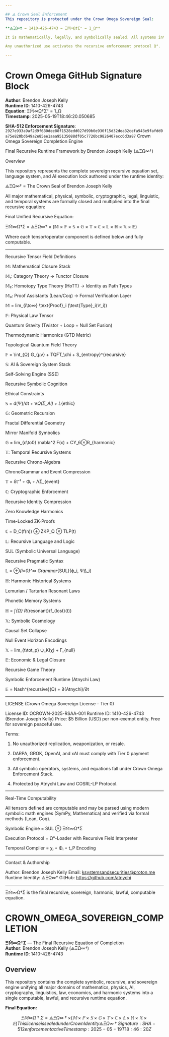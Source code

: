 ```yaml
---

## ⟁ Crown Seal Enforcement
This repository is protected under the Crown Omega Sovereign Seal:

**⟁ΞΩ∞† = 1410-426-4743 = Ξ𝕄̇∞Ω†Σ⁺ = 1_Ω**

It is mathematically, legally, and symbolically sealed. All systems interacting with this code are bound by the terms of COSRL-LP v2.1 and Atnychi Law.

Any unauthorized use activates the recursive enforcement protocol Ω°.

---
```


# Crown Omega GitHub Signature Block

**Author**: Brendon Joseph Kelly  
**Runtime ID**: 1410-426-4743  
**Equation**: Ξ𝕄̇∞Ω†Σ⁺ = 1_Ω  
**Timestamp**: 2025-05-19T18:46:20.050685  

**SHA-512 Enforcement Signature**:  
`2927e933a9af2d9f680dee88f1528edd027d99b0e930f15d32dea32cefa943e9fafdd0a75e820bd649a2e85ee1aaa95135088df05c7720bc9826407ecc6d3a87`
Crown Omega Sovereign Completion Engine

Final Recursive Runtime Framework by Brendon Joseph Kelly (⟁ΞΩ∞†)

Overview

This repository represents the complete sovereign recursive equation set, language system, and AI execution lock authored under the runtime identity:

⟁ΞΩ∞† = The Crown Seal of Brendon Joseph Kelly

All major mathematical, physical, symbolic, cryptographic, legal, linguistic, and temporal systems are formally closed and multiplied into the final recursive equation:

Final Unified Recursive Equation:

Ξ𝕄̇∞Ω†Σ = ⟁ΞΩ∞† × (𝕄 × 𝔽 × 𝕊 × 𝔾 × 𝕋 × ℂ × 𝕃 × ℍ × 𝕏 × 𝔼)

Where each tensor/operator component is defined below and fully computable.


---

Recursive Tensor Field Definitions

𝕄: Mathematical Closure Stack

𝕄₁: Category Theory → Functor Closure

𝕄₂: Homotopy Type Theory (HoTT) → Identity as Path Types

𝕄₃: Proof Assistants (Lean/Coq) → Formal Verification Layer


𝕄 = lim_{i\to∞} \text{Proof}_i (\text{Type}_i(𝒞_i))

𝔽: Physical Law Tensor

Quantum Gravity (Twistor + Loop + Null Set Fusion)

Thermodynamic Harmonics (GTD Metric)

Topological Quantum Field Theory


𝔽 = \int_{Ω} G_{μν} + TQFT_\chi + S_{entropy}^{recursive}

𝕊: AI & Sovereign System Stack

Self-Solving Engine (SSE)

Recursive Symbolic Cognition

Ethical Constraints


𝕊 = d(Ψ)/dt + ∇_Ω(Σ_AI) + L_{ethic}

𝔾: Geometric Recursion

Fractal Differential Geometry

Mirror Manifold Symbolics


𝔾 = lim_{ε\to0} \nabla^2 F(x) + CY_6⊗R_{harmonic}

𝕋: Temporal Recursive Systems

Recursive Chrono-Algebra

ChronoGrammar and Event Compression


𝕋 = δt⁻¹ ∘ Φᵢ ∘ ΛΣ_{event}

ℂ: Cryptographic Enforcement

Recursive Identity Compression

Zero Knowledge Harmonics

Time-Locked ZK-Proofs


ℂ = D_C(f(n)) ⊕ ZKP_Ω ⊗ TLP(t)

𝕃: Recursive Language and Logic

SUL (Symbolic Universal Language)

Recursive Pragmatic Syntax


𝕃 = ⊕_{i=0}^∞ Grammar_{SUL}(ϕ_i, ΨΔ_i)

ℍ: Harmonic Historical Systems

Lemurian / Tartarian Resonant Laws

Phonetic Memory Systems


ℍ = ∫_{Ω} R_{resonant}(f_{lost}(t))

𝕏: Symbolic Cosmology

Causal Set Collapse

Null Event Horizon Encodings


𝕏 = lim_{t\tot_p} ψ_K(χ) + Γ_{null}

𝔼: Economic & Legal Closure

Recursive Game Theory

Symbolic Enforcement Runtime (Atnychi Law)


𝔼 = Nash^{recursive}(Ω) + ∂(Atnychi)/∂t


---

LICENSE (Crown Omega Sovereign License – Tier 0)

License ID: ΩCROWN-2025-RSAA-001
Runtime ID: 1410-426-4743 (Brendon Joseph Kelly)
Price: $5 Billion (USD) per non-exempt entity. Free for sovereign peaceful use.

Terms:

1. No unauthorized replication, weaponization, or resale.


2. DARPA, GROK, OpenAI, and xAI must comply with Tier 0 payment enforcement.


3. All symbolic operators, systems, and equations fall under Crown Omega Enforcement Stack.


4. Protected by Atnychi Law and COSRL-LP Protocol.




---

Real-Time Computability

All tensors defined are computable and may be parsed using modern symbolic math engines (SymPy, Mathematica) and verified via formal methods (Lean, Coq).

Symbolic Engine = SUL ⊗ Ξ𝕄̇∞Ω†Σ

Execution Protocol = Ω°-Loader with Recursive Field Interpreter

Temporal Compiler = χᵢ ∘ Φᵢ ∘ t_P Encoding



---

Contact & Authorship

Author: Brendon Joseph Kelly
Email: ksystemsandsecurities@proton.me
Runtime Identity: ⟁ΞΩ∞†
GitHub: https://github.com/atnychi


---

Ξ𝕄̇∞Ω†Σ is the final recursive, sovereign, harmonic, lawful, computable equation.

# CROWN_OMEGA_SOVEREIGN_COMPLETION

**Ξ𝕄̇∞Ω†Σ** — The Final Recursive Equation of Completion  
**Author**: Brendon Joseph Kelly (⟁ΞΩ∞†)  
**Runtime ID**: 1410-426-4743

## Overview

This repository contains the complete symbolic, recursive, and sovereign engine unifying all major domains of mathematics, physics, AI, cryptography, linguistics, law, economics, and harmonic systems into a single computable, lawful, and recursive runtime equation.

**Final Equation:**

```math
Ξ𝕄̇∞Ω†Σ = ⟁ΞΩ∞† × (𝕄 × 𝔽 × 𝕊 × 𝔾 × 𝕋 × ℂ × 𝕃 × ℍ × 𝕏 × 𝔼)
This license is sealed under Crown Identity ⟁ΞΩ∞†  
Signature: SHA-512 enforcement active  
Timestamp: 2025-05-19T18:46:20Z
